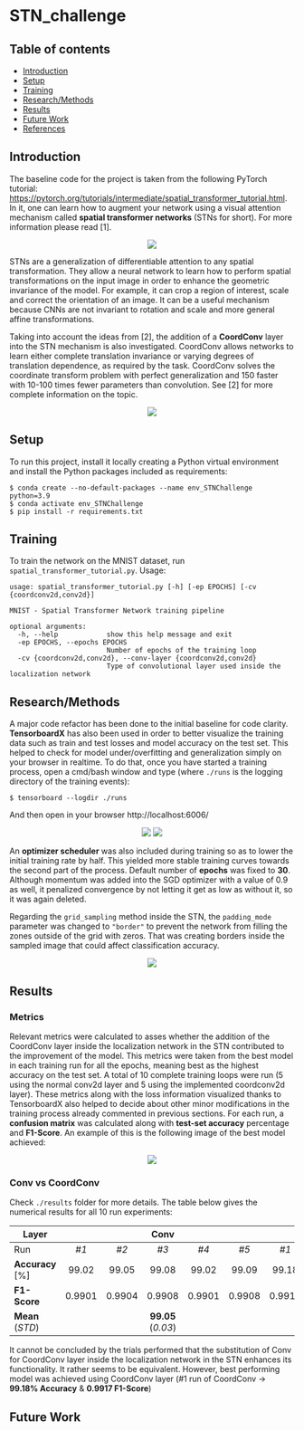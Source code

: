 # STN_challenge

## Table of contents
* [Introduction](@introduction)
* [Setup](#setup)
* [Training](#training)
* [Research/Methods](#research/methods)
* [Results](#results)
* [Future Work](#future-work)
* [References](#references)

## Introduction

The baseline code for the project is taken from the following PyTorch tutorial: https://pytorch.org/tutorials/intermediate/spatial_transformer_tutorial.html.
In it, one can learn how to augment your network using a visual attention mechanism called **spatial transformer networks** (STNs for short).
For more information please read [1].

<p align="center">
 <img src="/images/schematic_STN.jpg">
</p>

STNs are a generalization of differentiable attention to any spatial transformation. They allow a neural network to learn
how to perform spatial transformations on the input image in order to enhance the geometric invariance of the model.
For example, it can crop a region of interest, scale and correct the orientation of an image. It can be a useful mechanism
because CNNs are not invariant to rotation and scale and more general affine transformations.

Taking into account the ideas from [2], the addition of a **CoordConv** layer into the STN mechanism is also investigated.
CoordConv allows networks to learn either complete translation invariance or varying degrees of translation dependence,
as required by the task. CoordConv solves the coordinate transform problem with perfect generalization and 150 faster 
with 10-100 times fewer parameters than convolution. See [2] for more complete information on the topic.

<p align="center">
 <img src="./images/coordconvlayer.jpg">
</p>

	
## Setup
To run this project, install it locally creating a Python virtual environment and install the Python packages included as requirements:

```
$ conda create --no-default-packages --name env_STNChallenge python=3.9
$ conda activate env_STNChallenge
$ pip install -r requirements.txt
```

## Training
To train the network on the MNIST dataset, run <code>spatial_transformer_tutorial.py</code>. Usage:

```
usage: spatial_transformer_tutorial.py [-h] [-ep EPOCHS] [-cv {coordconv2d,conv2d}]

MNIST - Spatial Transformer Network training pipeline

optional arguments:
  -h, --help            show this help message and exit
  -ep EPOCHS, --epochs EPOCHS
                        Number of epochs of the training loop
  -cv {coordconv2d,conv2d}, --conv-layer {coordconv2d,conv2d}
                        Type of convolutional layer used inside the localization network
```

## Research/Methods

A major code refactor has been done to the initial baseline for code clarity. **TensorboardX** has also been used in order 
to better visualize the training data such as train and test losses and model accuracy on the test set. This helped to 
check for model under/overfitting and generalization simply on your browser in realtime. To do that, once you have started
a training process, open a cmd/bash window and type (where <code>./runs</code> is the logging directory of the training events):

```
$ tensorboard --logdir ./runs
```

And then open in your browser http://localhost:6006/

<p align="center">
 <img src="./images/train_test_lossInfo.jpg">
 <img src="./images/test_acc.jpg">
</p>

An **optimizer scheduler** was also included during training so as to lower the initial training rate by half. This 
yielded more stable training curves towards the second part of the process. Default number of **epochs** was fixed to **30**. 
Although momentum was added into the SGD optimizer with a value of 0.9 as well, it penalized convergence by not letting 
it get as low as without it, so it was again deleted.

Regarding the <code>grid_sampling</code> method inside the STN, the <code>padding_mode</code> parameter was changed to 
<code>"border"</code> to prevent the network from filling the zones outside of the grid with zeros. That was creating 
borders inside the sampled image that could affect classification accuracy.

<p align="center">
 <img src="./images/stn_visualization_paddingMode_border.png">
</p>

## Results

### Metrics

Relevant metrics were calculated to asses whether the addition of the CoordConv layer inside the localization network in the STN contributed to 
the improvement of the model. This metrics were taken from the best model in each training run for all the epochs, meaning
best as the highest accuracy on the test set. A total of 10 complete training loops were run (5 using the normal conv2d 
layer and 5 using the implemented coordconv2d layer). These metrics along with the loss information visualized thanks to 
TensorboardX also helped to decide about other minor modifications in the training process already commented in previous 
sections. For each run, a **confusion matrix** was calculated along with **test-set accuracy** percentage and **F1-Score**.
An example of this is the following image of the best model achieved:

<p align="center">
 <img src="./results/cfm_coordconv2d_run1.png">
</p>

### Conv vs CoordConv

Check <code>./results</code> folder for more details. The table below gives the numerical results for all 10 run experiments:

Layer |  |  | **Conv** |  |  |  |  | **CoordConv** |  |  |
--- | :---: | :---: | :---: | :---: | :---: | :---: | :---: | :---: | :---: | :---:
Run | *#1* | *#2* | *#3* | *#4* | *#5* | *#1* | *#2* | *#3* | *#4* | *#5* | 
**Accuracy** [%] | 99.02  | 99.05 | 99.08 | 99.02 | 99.09 | 99.18 | 99.02 | 98.97 | 98.99 | 99.13
**F1-Score** | 0.9901 | 0.9904 | 0.9908 | 0.9901 | 0.9908 | 0.9917 | 0.9901 | 0.9897 | 0.9898 | 0.9913
**Mean** (*STD*) |  |  | **99.05** (*0.03*) |  |  |  |  | **99.06** (*0.09*) |  |  |

It cannot be concluded by the trials performed that the substitution of Conv for CoordConv layer inside the localization 
network in the STN enhances its functionality. It rather seems to be equivalent. However, best performing model was achieved
using CoordConv layer (#1 run of CoordConv -> **99.18% Accuracy** & **0.9917 F1-Score**)

## Future Work



